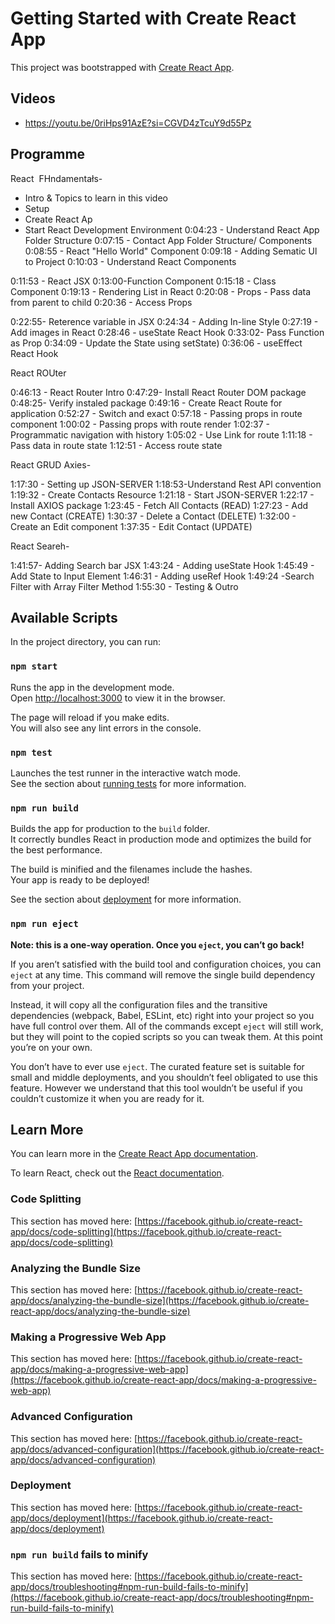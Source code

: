 # Getting Started with Create React App

This project was bootstrapped with [Create React App](https://github.com/facebook/create-react-app).

## Videos 

* https://youtu.be/0riHps91AzE?si=CGVD4zTcuY9d55Pz

## Programme

React  FHndamentałs-

- Intro & Topics to learn in this video
- Setup
- Create React Ap
- Start React Development 
Environment
0:04:23 - Understand React App Folder Structure
0:07:15 - Contact App Folder Structure/ Components
0:08:55 - React "Hello World" Component
0:09:18 - Adding Sematic Ul to Project
0:10:03 - Understand React Components

0:11:53 - React JSX
0:13:00-Function Component
0:15:18 - Class Component
0:19:13 - Rendering List in React
0:20:08 - Props - Pass data from parent to child
0:20:36 - Access Props

0:22:55- Reterence variable in JSX
0:24:34 - Adding In-line Style
0:27:19 - Add images in React
0:28:46 - useState React Hook
0:33:02- Pass Function as Prop
0:34:09 - Update the State using setState)
0:36:06 - useEffect React Hook

React ROUter

0:46:13 - React Router Intro
0:47:29- Install React Router DOM package
0:48:25- Verify instaled package
0:49:16 - Create React Route for application
0:52:27 - Switch and exact
0:57:18 - Passing props in route component
1:00:02 - Passing props with route render
1:02:37 - Programmatic navigation with history
1:05:02 - Use Link for route
1:11:18 - Pass data in route state
1:12:51 - Access route state

React GRUD Axies-

1:17:30 - Setting up JSON-SERVER
1:18:53-Understand Rest APl convention
1:19:32 - Create Contacts Resource
1:21:18 - Start JSON-SERVER
1:22:17 - Install AXIOS package
1:23:45 - Fetch All Contacts (READ)
1:27:23 - Add new Contact (CREATE)
1:30:37 - Delete a Contact (DELETE)
1:32:00 - Create an Edit component
1:37:35 - Edit Contact (UPDATE)

React Seareh-

1:41:57- Adding Search bar JSX
1:43:24 - Adding useState Hook
1:45:49 - Add State to Input Element
1:46:31 - Adding useRef Hook
1:49:24 -Search Filter with Array Filter Method
1:55:30 - Testing & Outro

## Available Scripts

In the project directory, you can run:

### `npm start`

Runs the app in the development mode.\
Open [http://localhost:3000](http://localhost:3000) to view it in the browser.

The page will reload if you make edits.\
You will also see any lint errors in the console.

### `npm test`

Launches the test runner in the interactive watch mode.\
See the section about [running tests](https://facebook.github.io/create-react-app/docs/running-tests) for more information.

### `npm run build`

Builds the app for production to the `build` folder.\
It correctly bundles React in production mode and optimizes the build for the best performance.

The build is minified and the filenames include the hashes.\
Your app is ready to be deployed!

See the section about [deployment](https://facebook.github.io/create-react-app/docs/deployment) for more information.

### `npm run eject`

**Note: this is a one-way operation. Once you `eject`, you can’t go back!**

If you aren’t satisfied with the build tool and configuration choices, you can `eject` at any time. This command will remove the single build dependency from your project.

Instead, it will copy all the configuration files and the transitive dependencies (webpack, Babel, ESLint, etc) right into your project so you have full control over them. All of the commands except `eject` will still work, but they will point to the copied scripts so you can tweak them. At this point you’re on your own.

You don’t have to ever use `eject`. The curated feature set is suitable for small and middle deployments, and you shouldn’t feel obligated to use this feature. However we understand that this tool wouldn’t be useful if you couldn’t customize it when you are ready for it.

## Learn More

You can learn more in the [Create React App documentation](https://facebook.github.io/create-react-app/docs/getting-started).

To learn React, check out the [React documentation](https://reactjs.org/).

### Code Splitting

This section has moved here: [https://facebook.github.io/create-react-app/docs/code-splitting](https://facebook.github.io/create-react-app/docs/code-splitting)

### Analyzing the Bundle Size

This section has moved here: [https://facebook.github.io/create-react-app/docs/analyzing-the-bundle-size](https://facebook.github.io/create-react-app/docs/analyzing-the-bundle-size)

### Making a Progressive Web App

This section has moved here: [https://facebook.github.io/create-react-app/docs/making-a-progressive-web-app](https://facebook.github.io/create-react-app/docs/making-a-progressive-web-app)

### Advanced Configuration

This section has moved here: [https://facebook.github.io/create-react-app/docs/advanced-configuration](https://facebook.github.io/create-react-app/docs/advanced-configuration)

### Deployment

This section has moved here: [https://facebook.github.io/create-react-app/docs/deployment](https://facebook.github.io/create-react-app/docs/deployment)

### `npm run build` fails to minify

This section has moved here: [https://facebook.github.io/create-react-app/docs/troubleshooting#npm-run-build-fails-to-minify](https://facebook.github.io/create-react-app/docs/troubleshooting#npm-run-build-fails-to-minify)
